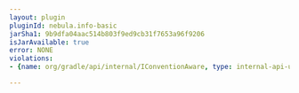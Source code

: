 ```yaml
---
layout: plugin
pluginId: nebula.info-basic
jarSha1: 9b9dfa04aac514b803f9ed9cb31f7653a96f9206
isJarAvailable: true
error: NONE
violations:
- {name: org/gradle/api/internal/IConventionAware, type: internal-api-usage}

---
```

